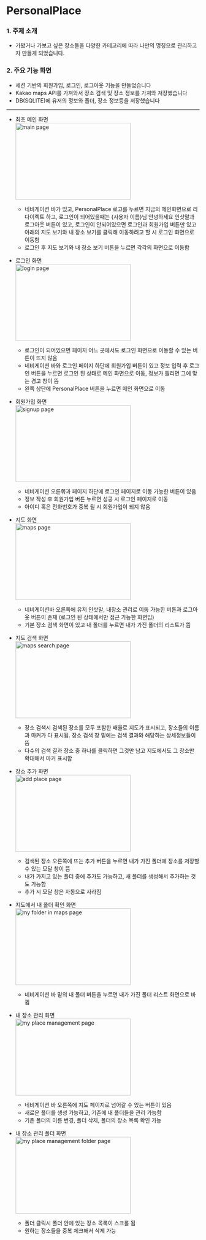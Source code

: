 # PersonalPlace

### 1. 주제 소개
- 가봤거나 가보고 싶은 장소들을 다양한 카테고리에 따라 나만의 명칭으로 관리하고자 만들게 되었습니다. 

### 2. 주요 기능 화면
- 세션 기반의 회원가입, 로그인, 로그아웃 기능을 만들었습니다
- Kakao maps API를 가져와서 장소 검색 및 장소 정보를 가져와 저장했습니다
- DB(SQLITE)에 유저의 정보와 폴더, 장소 정보등을 저장했습니다

<hr/>

* 최초 메인 화면 <br/>
  <img src="C:\Users\binfo\OneDrive\바탕 화면\ppvenv 자료/메인 화면.png" width="300px" height="200px" alt="main page"></img><br/>
  - 네비게이션 바가 있고, PersonalPlace 로고를 누르면 지금의 메인화면으로 리다이렉트 하고, 로그인이 되어있을때는 {사용자 이름}님 안녕하세요 인삿말과 로그아웃 버튼이 있고, 로그인이 안되어있으면 로그인과 회원가입 버튼만 있고 아래의 지도 보기와 내 장소 보기를 클릭해 이동하려고 할 시 로그인 화면으로 이동함
  - 로그인 후 지도 보기와 내 장소 보기 버튼을 누르면 각각의 화면으로 이동함


* 로그인 화면 <br/>
  <img src="C:\Users\binfo\OneDrive\바탕 화면\ppvenv 자료/로그인 화면.png" width="300px" height="200px" alt="login page"></img><br/>
  - 로그인이 되어있으면 페이지 어느 곳에서도 로그인 화면으로 이동할 수 있는 버튼이 뜨지 않음
  - 네비게이션 바와 로그인 페이지 하단에 회원가입 버튼이 있고 정보 입력 후 로그인 버튼을 누르면 로그인 된 상태로 메인 화면으로 이동, 정보가 틀리면 그에 맞는 경고 창이 뜸
  - 왼쪽 상단에 PersonalPlace 버튼을 누르면 메인 화면으로 이동


* 회원가입 화면 <br/>
  <img src="C:\Users\binfo\OneDrive\바탕 화면\ppvenv 자료/회원가입 화면.png" width="300px" height="200px" alt="signup page"></img><br/>
  - 네비게이션 오른쪾과 페이지 하단에 로그인 페이지로 이동 가능한 버튼이 있음
  - 정보 작성 후 회원가입 버튼 누르면 성공 시 로그인 페이지로 이동
  - 아이디 혹은 전화번호가 중복 될 시 회원가입이 되지 않음


* 지도 화면 <br/>
  <img src="C:\Users\binfo\OneDrive\바탕 화면\ppvenv 자료/지도 화면.png" width="300px" height="200px" alt="maps page"></img><br/>
  - 네비게이션바 오른쪽에 유저 인삿말, 내장소 관리로 이동 가능한 버튼과 로그아웃 버튼이 존재 (로그인 된 상태에서만 접근 가능한 화면임)
  - 기본 장소 검색 화면이 있고 내 폴더를 누르면 내가 가진 폴더의 리스트가 뜸


* 지도 검색 화면 <br/>
  <img src="C:\Users\binfo\OneDrive\바탕 화면\ppvenv 자료/검색 화면.png" width="300px" height="200px" alt="maps search page"></img><br/>
  - 장소 검색시 검색된 장소를 모두 포함한 배율로 지도가 표시되고, 장소들의 이름과 마커가 다 표시됨. 장소 검색 창 밑에는 검색 결과와 해당하는 상세정보들이 뜸
  - 다수의 검색 결과 장소 중 하나를 클릭하면 그것만 남고 지도에서도 그 장소만 확대해서 마커 표시함


* 장소 추가 화면 <br/>
  <img src="C:\Users\binfo\OneDrive\바탕 화면\ppvenv 자료/장소 추가 화면.png" width="300px" height="200px" alt="add place page"></img><br/>
  - 검색된 장소 오른쪽에 뜨는 추가 버튼을 누르면 내가 가진 폴더에 장소를 저장할 수 있는 모달 창이 뜸
  - 내가 가지고 있는 폴더 중에 추가도 가능하고, 새 폴더를 생성해서 추가하는 것도 가능함
  - 추가 시 모달 창은 자동으로 사라짐


* 지도에서 내 폴더 확인 화면 <br/>
  <img src="C:\Users\binfo\OneDrive\바탕 화면\ppvenv 자료/지도 화면에서 내폴더 확인.png" width="300px" height="200px" alt="my folder in maps page"></img><br/>
  - 네비게이션 바 밑의 내 폴더 버튼을 누르면 내가 가진 폴더 리스트 화면으로 바뀜


* 내 장소 관리 화면 <br/>
  <img src="C:\Users\binfo\OneDrive\바탕 화면\ppvenv 자료/내 장소 관리 화면.png" width="300px" height="200px" alt="my place management page"></img><br/>
  - 네비게이션 바 오른쪽에 지도 페이지로 넘어갈 수 있는 버튼이 있음
  - 새로운 폴더를 생성 가능하고, 기존에 내 폴더들을 관리 가능함
  - 기존 폴더의 이름 변경, 폴더 삭제, 폴더의 장소 목록 확인 가능


* 내 장소 관리 폴더 화면 <br/>
  <img src="C:\Users\binfo\OneDrive\바탕 화면\ppvenv 자료/내 장소 관리 세부 화면.png" width="300px" height="200px" alt="my place management folder page"></img><br/>
  - 폴더 클릭시 폴더 안에 있는 장소 목록이 스크롤 됨
  - 원하는 장소들을 중복 체크해서 삭제 가능

